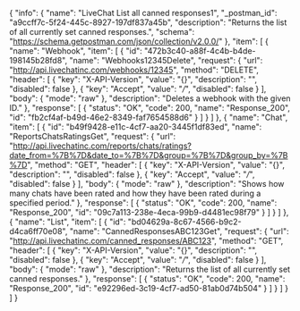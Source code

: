 {
  "info": {
    "name": "LiveChat List all canned responses1",
    "_postman_id": "a9ccff7c-5f24-445c-8927-197df837a45b",
    "description": "Returns the list of all currently set canned responses.",
    "schema": "https://schema.getpostman.com/json/collection/v2.0.0/"
  },
  "item": [
    {
      "name": "Webhook",
      "item": [
        {
          "id": "472b3c40-a88f-4c4b-b4de-198145b28fd8",
          "name": "Webhooks12345Delete",
          "request": {
            "url": "http://api.livechatinc.com/webhooks/12345",
            "method": "DELETE",
            "header": [
              {
                "key": "X-API-Version",
                "value": "{}",
                "description": "",
                "disabled": false
              },
              {
                "key": "Accept",
                "value": "*/*",
                "disabled": false
              }
            ],
            "body": {
              "mode": "raw"
            },
            "description": "Deletes a webhook with the given ID."
          },
          "response": [
            {
              "status": "OK",
              "code": 200,
              "name": "Response_200",
              "id": "fb2cf4af-b49d-46e2-8349-faf7654588d6"
            }
          ]
        }
      ]
    },
    {
      "name": "Chat",
      "item": [
        {
          "id": "b49f9428-e11c-4cf7-aa20-3445f1df83ed",
          "name": "ReportsChatsRatingsGet",
          "request": {
            "url": "http://api.livechatinc.com/reports/chats/ratings?date_from=%7B%7D&date_to=%7B%7D&group=%7B%7D&group_by=%7B%7D",
            "method": "GET",
            "header": [
              {
                "key": "X-API-Version",
                "value": "{}",
                "description": "",
                "disabled": false
              },
              {
                "key": "Accept",
                "value": "*/*",
                "disabled": false
              }
            ],
            "body": {
              "mode": "raw"
            },
            "description": "Shows how many chats have been rated and how they have been rated during a specified period."
          },
          "response": [
            {
              "status": "OK",
              "code": 200,
              "name": "Response_200",
              "id": "09c7a113-238e-4eca-99b9-d4481ec98f79"
            }
          ]
        }
      ]
    },
    {
      "name": "List",
      "item": [
        {
          "id": "bd04629a-8c67-4566-b9c2-d4ca6ff70e08",
          "name": "CannedResponsesABC123Get",
          "request": {
            "url": "http://api.livechatinc.com/canned_responses/ABC123",
            "method": "GET",
            "header": [
              {
                "key": "X-API-Version",
                "value": "{}",
                "description": "",
                "disabled": false
              },
              {
                "key": "Accept",
                "value": "*/*",
                "disabled": false
              }
            ],
            "body": {
              "mode": "raw"
            },
            "description": "Returns the list of all currently set canned responses."
          },
          "response": [
            {
              "status": "OK",
              "code": 200,
              "name": "Response_200",
              "id": "e92296ed-3c19-4cf7-ad50-81ab0d74b504"
            }
          ]
        }
      ]
    }
  ]
}